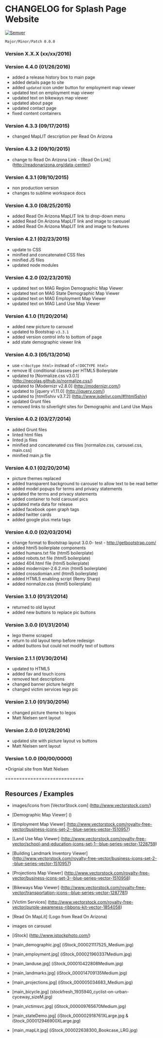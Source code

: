 CHANGELOG for Splash Page Website
=================================

[![Semver](http://img.shields.io/SemVer/2.0.0.png)](http://semver.org/spec/v2.0.0.html)

`Major/Minor/Patch 0.0.0`

### Version X.X.X (xx/xx/2016)

### Version 4.4.0 (01/26/2016)

* added a release history box to main page
* added details page to site
* added `updated` icon under button for employment map viewer
* updated text on employment map viewer
* updated text on bikeways map viewer
* updated about page
* updated contact page
* fixed content containers

### Version 4.3.3 (09/17/2015)

* changed MapLIT description per Read On Arizona

### Version 4.3.2 (09/10/2015)

* change to Read On Arizona Link - [Read On Link] (http://readonarizona.org/data-center/)

### Version 4.3.1 (09/10/2015)

* non production version
* changes to sublime workspace docs

### Version 4.3.0 (08/25/2015)

* added Read On Arizona MapLIT link to drop-down menu
* added Read On Arizona MapLIT link and image to carousel
* added Read On Arizona MapLIT link and image to features

### Version 4.2.1 (02/23/2015)

* update to CSS
* minified and concatenated CSS files
* minified JS files
* updated node modules

### Version 4.2.0 (02/23/2015)

* updated text on MAG Region Demographic Map Viewer
* updated text on MAG State Demographic Map Viewer
* updated text on MAG Employment Map Viewer
* updated text on MAG Land Use Map Viewer

### Version 4.1.0 (11/20/2014)

* added new picture to carousel
* updated to Bootstrap `v3.3.1`
* added version control info to bottom of page
* add state demographic viewer link

### Version 4.0.3 (05/13/2014)

* use `<!doctype html>` instead of `<!DOCTYPE html>`
* remove IE conditional classes per HTML5 Boilerplate
* updated to [Normalize.css v3.0.1] (http://necolas.github.io/normalize.css/)
* updated to [Modernizr v2.8.0] (http://modernizr.com/)
* updated to [jquery v1.11.0] (http://jquery.com/)
* updated to [html5shiv v3.7.2] (http://www.jsdelivr.com/#!html5shiv)
* updated Grunt files
* removed links to silverlight sites for Demographic and Land Use Maps

### Version 4.0.2 (03/27/2014)

* added Grunt files
* linted html files
* linted js files
* minified and concatenated css files [normalize.css, carousel.css, main.css]
* minified main.js file

### Version 4.0.1 (02/20/2014)

* picture themes replaced
* added transparent background to carousel to allow text to be read better
* added model popups for terms and privacy statements
* updated the terms and privacy statements
* added container to hold carousel pics
* updated meta data for release
* added facebook open graph tags
* added twitter cards
* added google plus meta tags

### Version 4.0.0 (02/03/2014)

* change format to Bootstrap layout 3.0.0- test - http://getbootstrap.com/
* added html5 boilerplate components
* added humans.txt file (html5 boilerplate)
* added robots.txt file (html5 boilerplate)
* added 404.html file (html5 boilerplate)
* added modernizer-2.6.2.min (html5 boilerplate)
* added crossdomian.xml (html5 boilerplate)
* added HTML5 enabling script (Remy Sharp)
* added normalize.css (html5 boilerplate)

### Version 3.1.0 (01/31/2014)

* returned to old layout
* added new buttons to replace pic buttons

### Version 3.0.0 (01/31/2014)

* lego theme scraped
* return to old layout temp before redesign
* added buttons but could not modify text of buttons

### Version 2.1.1 (01/30/2014)

* updated to HTML5
* added fav and touch icons
* removed text descriptions
* changed banner picture height
* changed victim services lego pic

### Version 2.1.0 (01/30/2014)

* changed picture theme to legos
* Matt Nielsen sent layout

### Version 2.0.0 (01/28/2014)

* updated site with picture layout vs buttons
* Matt Nielsen sent layout

### Version 1.0.0 (00/00/0000)

*Orignial site from Matt Nielsen

============================
## Resources / Examples

* images/Icons from [VectorStock.com] (http://www.vectorstock.com/)
* [Demographic Map Viewer] ()
* [Employment Map Viewer] (http://www.vectorstock.com/royalty-free-vector/business-icons-set-2--blue-series-vector-1510957)
* [Land Use Map Viewer] (http://www.vectorstock.com/royalty-free-vector/school-and-education-icons-set-1--blue-series-vector-1228759)
* [Building Landmark Inventory Viewer] (http://www.vectorstock.com/royalty-free-vector/business-icons-set-2--blue-series-vector-1510957)
* [Projections Map Viewer] (http://www.vectorstock.com/royalty-free-vector/business-icons-set-3--blue-series-vector-1510958)
* [Bikeways Map Viewer] (http://www.vectorstock.com/royalty-free-vector/transportation-icons--blue-series-vector-1287781)
* [Victim Services] (http://www.vectorstock.com/royalty-free-vector/purple-awareness-ribbons-kit-vector-1854058)
* [Read On MapLit] (Logo from Read On Arizona)


* images on carousel
* [iStock] (http://www.istockphoto.com/)
* [main_demographic.jpg] (iStock_000021117525_Medium.jpg)
* [main_employment.jpg] (iStock_000021960337Medium.jpg)
* [main_landuse.jpg] (iStock_000010422808Medium.jpg)
* [main_landmarks.jpg] (iStock_000014709135Medium.jpg)
* [main_projections.jpg] (iStock_000005034683_Medium.jpg)
* [main_bicycle.jpg] (stockfresh_1935940_cyclist-on-urban-cyceway_sizeM.jpg)
* [main_victimsvc.jpg] (iStock_000009765670Medium.jpg)
* [main_stateDemo.jpg] (iStock_000002918761XLarge.jpg & iStock_000012946900XLarge.jpg)
* [main_mapLit.jpg] (iStock_000022638300_Bookcase_LRG.jpg)

